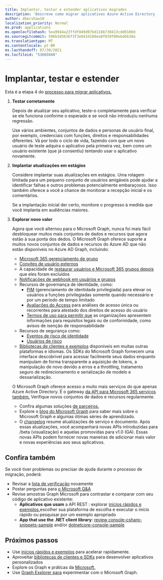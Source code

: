 ```yaml
---
title: Implantar, testar e estender aplicativos migrados
description: 'Descreve como migrar aplicativos Azure Active Directory (Azure AD) para usar a API do Microsoft Graph (REST); isso aborda a etapa 3: implantar, testar e estender.'
author: dkershaw10
localization_priority: Normal
ms.prod: applications
ms.openlocfilehash: 5ea9944a23ffdf849d97bd116b730413cdd0100d
ms.sourcegitcommit: 596b3d5636f3f3e042d180ea8f039f00ebd6b38a
ms.translationtype: MT
ms.contentlocale: pt-BR
ms.lasthandoff: 07/30/2021
ms.locfileid: "53665848"
---
```

# <a name="deploy-test-and-extend"></a>Implantar, testar e estender

Esta é a etapa 4 do [processo para migrar aplicativos.](migrate-azure-ad-graph-planning-checklist.md)

1.  **Testar corretamente**

    Depois de atualizar seu aplicativo, teste-o completamente para verificar se ele funciona conforme o esperado e se você não introduziu nenhuma regressão.  

    Use vários ambientes, conjuntos de dados e personas de usuário final, por exemplo, credenciais com funções, direitos e responsabilidades diferentes. Vá por todo o ciclo de vida, fazendo com que um novo usuário de teste adquira o aplicativo pela primeira vez, bem como um usuário existente (que já consentiu) tentando usar o aplicativo novamente.

2.  **Implantar atualizações em estágios**

    Considere implantar suas atualizações em estágios.  Uma rolagem limitada para um pequeno conjunto de usuários amigáveis pode ajudar a identificar falhas e outros problemas potencialmente embaraçosos.  Isso também oferece a você a chance de monitorar a recepção inicial e os comentários.

    Se a implantação inicial der certo, monitore o progresso à medida que você implanta em audiências maiores.

3.  **Explorar novo valor**

    Agora que você alternou para o Microsoft Graph, nunca foi mais fácil desbloquear muitos mais conjuntos de dados e recursos que agora estão à sua ponta dos dedos. 
    O Microsoft Graph oferece suporte a muitos novos conjuntos de dados e recursos do Azure AD que não estão disponíveis no Azure AD Graph, incluindo: 

    - [Microsoft 365 gerenciamento de grupo](./office365-groups-concept-overview.md)
    - [Convites de usuário externos](/graph/api/resources/invitation)
    - A capacidade de [restaurar usuários e Microsoft 365 grupos depois](/graph/api/resources/directory) que eles foram excluídos
    - [Notificações de webhook em usuários e grupos](./webhooks.md?toc=.%252fref%252ftoc.json)
    - Recursos de governança de identidade, como:
      - [PiM](/graph/api/resources/privilegedidentitymanagement-root?view=graph-rest-beta&preserve-view=true) (gerenciamento de identidade privilegiada) para elevar os usuários a funções privilegiadas somente quando necessário e por um período de tempo limitado
      - [Avaliações do Access](/graph/api/resources/accessreviewsv2-root?view=graph-rest-beta&preserve-view=true) para análises de acesso única ou recorrentes para atestado dos direitos de acesso do usuário
      - [Termos de uso para permitir que](/graph/api/resources/agreement) as organizações apresentem informações para requisitos legais ou de conformidade, como avisos de isenção de responsabilidade
    - Recursos de segurança como:
      - [Eventos de risco de identidade](/graph/api/resources/riskdetection)
      - [Usuários de risco](/graph/api/resources/riskyuser)
    - [Bibliotecas de clientes e exemplos](/graph/sdks/sdks-overview) disponíveis em muitas outras plataformas e idiomas. Os SDKs do Microsoft Graph fornecem uma interface descobrivel para acessar facilmente seus dados enquanto manipulam de forma transparente a aquisição de tokens, a manipulação de novo devido a erros e a throttling, tratamento seguro de redirecionamento e serialização de modelo e dessarialização.

    O Microsoft Graph oferece acesso a muito mais serviços do que apenas Azure Active Directory. É o gateway [da API para Microsoft 365 serviços também.](./index.yml)
    Verifique novos conjuntos de dados e recursos regularmente.  

    - Confira algumas soluções [de parceiros.](https://developer.microsoft.com/graph/partners)
    - Explore o [blog do Microsoft Graph](https://developer.microsoft.com/graph/blogs) para saber mais sobre o Microsoft Graph e algumas ótimas séries de aprendizado.
    - O [changelog](/graph/changelog) resume atualizações de serviço e documento. Após essas atualizações, você acompanhará novas APIs introduzidas para /beta (visualização) e aquelas promovidas para v1.0 (GA).  Essas novas APIs podem fornecer novas maneiras de adicionar mais valor e novas experiências aos seus aplicativos.  

## <a name="see-also"></a>Confira também

Se você tiver problemas ou precisar de ajuda durante o processo de migração, poderá:

- Revisar a [lista de verificação](migrate-azure-ad-graph-planning-checklist.md) novamente
- Postar perguntas para [o Microsoft Q&A](/answers/topics/microsoft-graph-applications.html) 
- Revise amostras Graph Microsoft para contrastar e comparar com seu código de aplicativo existente:
  - **Aplicativos que usam** a API REST : explorar [inícios rápidos e exemplos,](https://developer.microsoft.com/graph/get-started)escolher sua plataforma de escolha e executar o início rápido ou pesquisar por um exemplo apropriado
  - **App that use the .NET client library**: [review console-csharp-snippets-sample](https://github.com/microsoftgraph/console-csharp-snippets-sample) and/or [dotnetcore-console-sample](https://github.com/microsoftgraph/dotnetcore-console-sample)

## <a name="next-steps"></a>Próximos passos

- Use [inícios rápidos e exemplos](https://developer.microsoft.com/graph/get-started) para acelerar rapidamente.
- Aproveitar [bibliotecas de clientes e SDKs](/graph/sdks/sdks-overview) para desenvolver aplicativos personalizados 
- Explore os Graph e práticas da [Microsoft.](./overview.md)
- Use [Graph Explorer para](https://aka.ms/ge) experimentar com o Microsoft Graph.